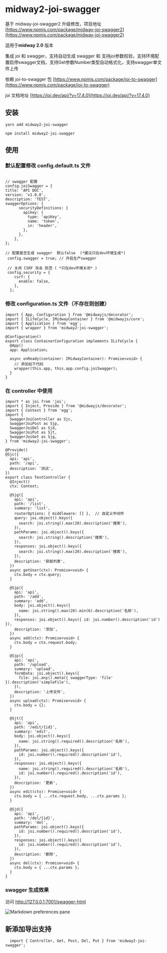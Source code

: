 # midway2-joi-swagger

基于 midway-joi-swagger2 升级修改，项目地址 [https://www.npmjs.com/package/midway-joi-swagger2](https://www.npmjs.com/package/midway-joi-swagger2)

适用于**midway 2.0** 版本

集成 joi 和 swagger，支持自动生成 swagger 和 支持joi参数校验，支持环境配置启停swagger文档，支持Get参数Number类型自动格式化，支持swagger单文件上传

依赖 joi-to-swagger 包 [https://www.npmjs.com/package/joi-to-swagger](https://www.npmjs.com/package/joi-to-swagger)

joi 文档地址 [https://joi.dev/api/?v=17.4.0](https://joi.dev/api/?v=17.4.0)


## 安装

```
yarn add midway2-joi-swagger

npm install midway2-joi-swagger
```

## 使用

###  默认配置修改 config.default.ts 文件

```

// swagger 配置
config.joiSwagger = {
title: 'API DOC',
version: 'v1.0.0',
description: 'TEST',
swaggerOptions: {
	  securityDefinitions: {
	    apikey: {
	      type: 'apiKey',
	      name: 'token',
	      in: 'header',
	    },
	  },
	},
};

// 配置是否生成 swagger  默认false  (*建议只在dev环境生成*)
 config.swagger = true; // 开启生产swagger
 
 // 关闭 CSRF 攻击 防范 ( *只在dev环境关闭* ) 
 config.security = {
    csrf: {
      enable: false,
    },
  };
```

### 修改 configuration.ts 文件（不存在则创建）

```
import { App, Configuration } from '@midwayjs/decorator';
import { ILifeCycle, IMidwayContainer } from '@midwayjs/core';
import { Application } from 'egg';
import { wrapper } from 'midway2-joi-swagger';

@Configuration()
export class ContainerConfiguration implements ILifeCycle {
  @App()
  app: Application;

  async onReady(container: IMidwayContainer): Promise<void> {
    // 添加如下代码
    wrapper(this.app, this.app.config.joiSwagger);
  }
}
```

### 在 controller 中使用

```
import * as joi from 'joi';
import { Inject, Provide } from '@midwayjs/decorator';
import { Context } from 'egg';
import {
  SwaggerJoiController as Sjc,
  SwaggerJoiPost as Sjp,
  SwaggerJoiDel as Sjd,
  SwaggerJoiPut as Sjt,
  SwaggerJoiGet as Sjg,
} from 'midway2-joi-swagger';

@Provide()
@Sjc({
  api: 'api',
  path: '/api',
  description: '测试',
})
export class TestController {
  @Inject()
  ctx: Context;

  @Sjg({
    api: 'api',
    path: '/list',
    summary: 'list',
    routerOptions: { middleware: [] },  // 自定义中间件
    query: joi.object().keys({
      search: joi.string().max(20).description('搜索'),
    }),
    pathParams: joi.object().keys({
      search: joi.string().description('搜索'),
    }),
    responses: joi.object().keys({
      search: joi.string().max(20).description('搜索'),
    }),
    description: '获取列表',
  })
  async getUser(ctx): Promise<void> {
    ctx.body = ctx.query;
  }

  @Sjp({
    api: 'api',
    path: '/add',
    summary: 'add',
    body: joi.object().keys({
      name: joi.string().max(20).min(6).description('名称'),
    }),
    responses: joi.object().keys({ id: joi.number().description('id') }),
    description: '添加',
  })
  async add(ctx): Promise<void> {
    ctx.body = ctx.request.body;
  }

  @Sjp({
    api: 'api',
    path: '/upload',
    summary: 'upload',
    formData: joi.object().keys({
      file: joi.any().meta({ swaggerType: 'file' }).description('simpleFile'),
    }),
    description: '上传文件',
  })
  async upload(ctx): Promise<void> {
    ctx.body = {};
  }

  @Sjt({
    api: 'api',
    path: '/edit/{id}',
    summary: 'edit',
    body: joi.object().keys({
      name: joi.string().required().description('名称'),
    }),
    pathParams: joi.object().keys({
      id: joi.number().required().description('id'),
    }),
    responses: joi.object().keys({
      name: joi.string().required().description('名称'),
      id: joi.number().required().description('id'),
    }),
    description: '更新',
  })
  async edit(ctx): Promise<void> {
    ctx.body = { ...ctx.request.body, ...ctx.params };
  }

  @Sjd({
    api: 'api',
    path: '/del/{id}',
    summary: 'del',
    pathParams: joi.object().keys({
      id: joi.number().required().description('id'),
    }),
    responses: joi.object().keys({
      id: joi.number().required().description('id'),
    }),
    description: '删除',
  })
  async del(ctx): Promise<void> {
    ctx.body = { ...ctx.params };
  }
}

``` 

### swagger 生成效果

访问 http://127.0.0.1:7001/swagger-html



![Markdown preferences pane](https://fzq.oss-cn-beijing.aliyuncs.com/commom/WeChatc45f9ed6c833d0debb8294851f28d0fc.png)


## 新添加导出支持

```
  import { Controller, Get, Post, Del, Put } from 'midway2-joi-swagger';
```